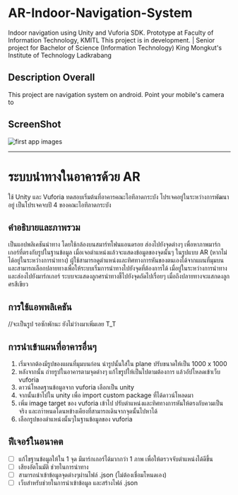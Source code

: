 # AR-Indoor-Navigation-System
Indoor navigation using Unity and Vuforia SDK. Prototype at Faculty of Information Technology, KMITL
This project is in development. | Senior project for Bachelor of Science (Information Technology) King Mongkut's Institute of Technology Ladkrabang 


## Description Overall
This project are navigation system on android. Point your mobile's camera to

## ScreenShot
![first app images](https://github.com/fasterac/AR-Indoor-Navigation-System/tree/master/ReadmeComponents/ScreenshotPrototype.png)


------------------------------------------

# ระบบนำทางในอาคารด้วย AR
ใช้ Unity และ Vuforia ทดสอบเริ่มต้นที่อาคารคณะไอทีลาดกระบัง
โปรเจคอยู่ในระหว่างการพัฒนาอยู่ เป็นโปรเจคจบปี 4 ของคณะไอทีลาดกระบัง

## คำอธิบายและภาพรวม
เป็นแอปพลิเคชันนำทาง โดยใช้กล้องบนสมาร์ทโฟนแอนดรอย ส่องไปยังจุดต่างๆ เพื่อหาภาพมาร์กเกอร์ที่ตรงกับรูปในฐานข้อมูล เมื่อเจอตำแหน่งแล้วจะแสดงข้อมูลของจุดนั้นๆ ในรูปแบบ AR (หากไม่ได้อยู่ในระหว่างการนำทาง)
ผู้ใช้สามารถดูตำแหน่งและทิศทางการหันของตนเองได้จากแผนที่มุมบน และสามารถเลือกปลายทางเพื่อให้ระบบเริ่มการนำทางไปยังจุดที่ต้องการได้ เมื่อยู่ในระหว่างการนำทางและส่องไปยังมาร์กเกอร์ ระบบจะแสดงลูกศรนำทางชี้ไปยังจุดถัดไปเรื่อยๆ เมื่อถึงปลายทางจะแสกดงลูกศรสีเขียว

## การใช้แอพพลิเคชัน

//จะเป็นรูป รอซักพักนะ ยังไม่ว่างมาเพิ่มเลย T_T


## การนำเข้าแผนที่อาคารอื่นๆ
1. เริ่มจากต้องมีรูปของแผนที่มุมบนก่อน นำรูปนั้นใส่ใน plane ปรับขนาดให้เป็น 1000 x 1000
2. หลังจากนั้น ถ่ายรูปในอาคารตามจุดต่างๆ แก้ไขรูปให้เป็นไปตามต้องการ แล้วอัปโหลดเข้าเว็บ vuforia
3. ดาวน์โหลดฐานข้อมูลจาก vuforia เลือกเป็น unity
4. จากนั้นเข้าไปใน unity เพื่อ import custom package ที่ได้ดาวน์โหลดมา
5. เพิ่ม image target ของ vuforia เข้าไป ปรับตำแหน่งและทิศทางการหันให้ตรงกับควมเป็นจริง และกาำหนดโดนหข้างเคียงที่สามารถเดินจากจุดนั้นไปหาได้
6. เลือกรูปของตำแหน่งนั้นๆในฐานข้อมูลของ vuforia

## ฟีเจอร์ในอนาคต
- [ ] แก้ไขฐานข้อมูลให้ใน 1 จุด มีมาร์กเกอร์ได้มากกว่า 1 ภาพ เพื่อให้ตรวจจับตำแหน่งได้ดีขึ้น
- [ ] เสียงอัตโนมัติ ช่วยในการนำทาง
- [ ] สามารถนำเข้าข้อมูลจุดต่างๆผ่านไฟล์ .json (ไม่ต้องเชื่อมโหนดเอง)
- [ ] เว็บสำหรับช่วยในการนำเข้าข้อมูล และสร้างไฟล์ .json 